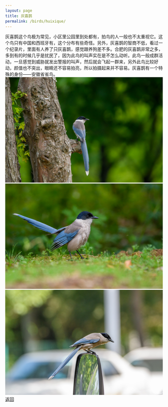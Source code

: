 ```yaml
---
layout: page
title: 灰喜鹊
permalink: /birds/huixique/
---
```

灰喜鹊这个鸟极为常见，小区里公园里到处都有，拍鸟的人一般也不太重视它。这个鸟只有中国和西班牙有，这个分布有些奇怪。另外，灰喜鹊的智商不低，看过一个纪录片，里面有人养了只灰喜鹊，感觉跟养狗差不多。合肥的灰喜鹊非常之多，多到有的时候几乎是扰民了，因为此鸟的叫声实在是不怎么动听。此鸟一般成群活动，一旦感觉到威胁就发出警报的叫声，然后就会飞起一群来，另外此鸟比较好动，颜值也不突出，眼睛还不容易拍亮，所以拍摄起来并不容易。灰喜鹊有一个特殊的身份——安徽省省鸟。
![](../picture/灰喜鹊/DSC_3056.jpg)
![](../picture/灰喜鹊/DSC_3059.jpg)
![](../picture/灰喜鹊/DSC_3979.jpg)
[返回](../../)
